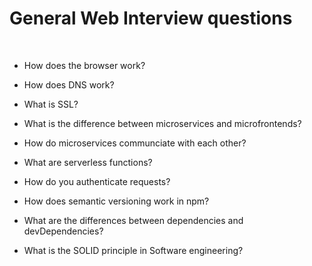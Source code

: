 # General Web Interview questions

&nbsp;

 - How does the browser work?

 - How does DNS work?

 - What is SSL?

 - What is the difference between microservices and microfrontends?

 - How do microservices communciate with each other?

 - What are serverless functions?

 - How do you authenticate requests?

 - How does semantic versioning work in npm?

 - What are the differences between dependencies and devDependencies?

 - What is the SOLID principle in Software engineering?

&nbsp;
